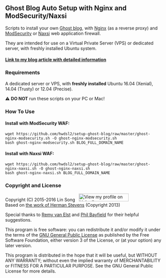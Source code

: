 ## Ghost Blog Auto Setup with Nginx and ModSecurity/Naxsi

Scripts to install your own <a href="https://ghost.org" target="_blank">Ghost blog</a>, with <a href="http://nginx.org/en/" target="_blank">Nginx</a> (as a reverse proxy) and <a href="https://www.modsecurity.org/" target="_blank">ModSecurity</a> or <a href="https://github.com/nbs-system/naxsi" target="_blank">Naxsi</a> web application firewall.

They are intended for use on a Virtual Private Server (VPS) or dedicated server, with freshly installed Ubuntu system.   

#### <a href="https://blog.ls20.com/install-ghost-0-3-3-with-nginx-and-modsecurity/" target="_blank">Link to my blog article with detailed information</a>   

### Requirements

A dedicated server or VPS, with **freshly installed** Ubuntu 16.04 (Xenial), 14.04 (Trusty) or 12.04 (Precise).   

:warning: **DO NOT** run these scripts on your PC or Mac!

### How To Use

#### Install with ModSecurity WAF:

```
wget https://github.com/hwdsl2/setup-ghost-blog/raw/master/ghost-nginx-modsecurity.sh -O ghost-nginx-modsecurity.sh
bash ghost-nginx-modsecurity.sh BLOG_FULL_DOMAIN_NAME
```

#### Install with Naxsi WAF:

```
wget https://github.com/hwdsl2/setup-ghost-blog/raw/master/ghost-nginx-naxsi.sh -O ghost-nginx-naxsi.sh
bash ghost-nginx-naxsi.sh BLOG_FULL_DOMAIN_NAME
```

### Copyright and License

Copyright (C) 2015-2016&nbsp;Lin Song&nbsp;&nbsp;&nbsp;<a href="https://www.linkedin.com/in/linsongui" target="_blank"><img src="https://static.licdn.com/scds/common/u/img/webpromo/btn_viewmy_160x25.png" width="160" height="25" border="0" alt="View my profile on LinkedIn"></a>    
Based on <a href="https://blog.igbuend.com/dude-looks-like-a-ghost/" target="_blank">the work of Herman Stevens</a> (Copyright 2013)

Special thanks to <a href="https://raymii.org" target="_blank">Remy van Elst</a> and <a href="https://philio.me" target="_blank">Phil Bayfield</a> for their helpful suggestions.

This program is free software: you can redistribute it and/or modify it under the terms of the <a href="https://www.gnu.org/licenses/gpl.html" target="_blank">GNU General Public License</a> as published by the Free Software Foundation, either version 3 of the License, or (at your option) any later version.

This program is distributed in the hope that it will be useful, but WITHOUT ANY WARRANTY; without even the implied warranty of MERCHANTABILITY or FITNESS FOR A PARTICULAR PURPOSE. See the GNU General Public License for more details.
